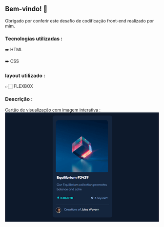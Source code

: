 ## Bem-vindo! 👋

Obrigado por conferir este desafio de codificação front-end realizado por mim.

### Tecnologias utilizadas :
➡️ HTML

➡️ CSS

### layout utilizado :
👉🏻 FLEXBOX

### Descrição :
Cartão de visualização com imagem interativa :
<img src="./gravação-NFT-preview -card-component.gif">





